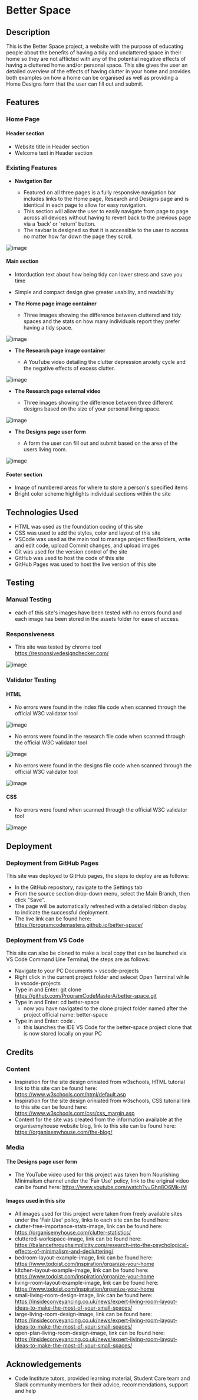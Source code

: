 # Better Space

## Description
This is the Better Space project, a website with the purpose of educating people about the benefits of having a tidy and unclattered space in their home so they are not afflicted with any of the potential negative effects of having a cluttered home and/or personal space. This site gives the user an detailed overview of the effects of having clutter in your home and provides both examples on how a home can be organised as well as providing a Home Designs form that the user can fill out and submit.

## Features

### Home Page
#### Header section
- Website title in Header section
- Welcome text in Header section

### Existing Features

- __Navigation Bar__

  - Featured on all three pages is a fully responsive navigation bar includes links to the Home page, Research and Designs page and is identical in each page to allow for easy navigation.
  - This section will allow the user to easily navigate from page to page across all devices without having to revert back to the previous page via a ‘back’ or 'return' button.
  - The navbar is designed so that it is accessible to the user to access no matter how far down the page they scroll.

![image](https://github.com/user-attachments/assets/ebe2fc71-a909-4c36-802d-e51119b724d1)

#### Main section
- Intorduction text about how being tidy can lower stress and save you time
- Simple and compact design give greater usability, and readability

- __The Home page image container__

  - Three images showing the difference between cluttered and tidy spaces and the stats on how many individuals report they prefer having a tidy space. 
 
![image](https://github.com/user-attachments/assets/9e48f1b1-4e13-47d6-b699-9a70d20454e3)

- __The Research page image container__

  - A YouTube video detailing the clutter depression anxiety cycle and the negative effects of excess clutter.
 
![image](https://github.com/user-attachments/assets/79c49738-d94c-4d16-880b-842815b48e78)
 
- __The Research page external video__

  - Three images showing the difference between three different designs based on the size of your personal living space.
 
![image](https://github.com/user-attachments/assets/eec4b9d2-eee5-49a3-88b8-f2c830dba7bf)

- __The Designs page user form__

  - A form the user can fill out and submit based on the area of the users living room.
 
![image](https://github.com/user-attachments/assets/d04a8b62-39d5-40b0-b40f-cce61e8cea30)

#### Footer section
- Image of numbered areas for where to store a person's specified items
- Bright color scheme highlights individual sections within the site

## Technologies Used
- HTML was used as the foundation coding of this site
- CSS was used to add the styles, color and layout of this site
- VSCode was used as the main tool to manage project files/folders, write and edit code, upload Commit changes, and upload images
- Git was used for the version control of the site
- GitHub was used to host the code of this site
- GitHub Pages was used to host the live version of this site

## Testing
### Manual Testing
- each of this site's images have been tested with no errors found and each image has been stored in the assets folder for ease of access.

### Responsiveness
- This site was tested by chrome tool https://responsivedesignchecker.com/

![image](https://github.com/user-attachments/assets/048809de-10f9-462f-a99f-256de7fa9f7b)

### Validator Testing
#### HTML
- No errors were found in the index file code when scanned through the official W3C validator tool

![image](https://github.com/user-attachments/assets/8ef2899e-50ff-4d4d-828b-020fe0182110)

- No errors were found in the research file code when scanned through the official W3C validator tool

![image](https://github.com/user-attachments/assets/f69f48df-7c0f-4426-a510-bcb2fe8518b5)

- No errors were found in the designs file code when scanned through the official W3C validator tool

![image](https://github.com/user-attachments/assets/6347e640-5e45-4b10-8fcd-296c7def0d4b)

#### CSS
- No errors were found when scanned through the official W3C validator tool

![image](https://github.com/user-attachments/assets/330ba6ad-9a57-41d8-9066-da3a2c7c71d2)

## Deployment
### Deployment from GitHub Pages
This site was deployed to GitHub pages, the steps to deploy are as follows:
- In the GitHub repository, navigate to the Settings tab
- From the source section drop-down menu, select the Main Branch, then click "Save".
- The page will be automatically refreshed with a detailed ribbon display to indicate the successful deployment.
- The live link can be found here: https://programcodemastera.github.io/better-space/

### Deployment from VS Code
This site can also be cloned to make a local copy that can be launched via VS Code Command Line Terminal, the steps are as follows:
- Navigate to your PC Documents > vscode-projects
- Right click in the current project folder and selecet Open Terminal while in vscode-projects
- Type in and Enter: git clone https://github.com/ProgramCodeMasterA/better-space.git
- Type in and Enter: cd better-space
    - now you have navigated to the clone project folder named after the project official name: better-space
- Type in and Enter: code .
  - this launches the IDE VS Code for the better-space project clone that is now stored locally on your PC

## Credits
### Content
- Inspiration for the site design oriniated from w3schools, HTML tutorial link to this site can be found here: https://www.w3schools.com/html/default.asp
- Inspiration for the site design oriniated from w3schools, CSS tutorial link to this site can be found here: https://www.w3schools.com/css/css_margin.asp
- Content for the site was created from the information available at the organisemyhouse website blog, link to this site can be found here: https://organisemyhouse.com/the-blog/

### Media
#### The Designs page user form
- The YouTube video used for this project was taken from Nourishing Minimalism channel under the 'Fair Use' policy, link to the original video can be found here: https://www.youtube.com/watch?v=Ghq8O6Mk-iM

#### Images used in this site
- All images used for this project were taken from freely available sites under the 'Fair Use' policy, links to each site can be found here:
- clutter-free-importance-stats-image, link can be found here: https://organisemyhouse.com/clutter-statistics/
- cluttered-workspace-image, link can be found here: https://balancethroughsimplicity.com/research-into-the-psychological-effects-of-minimalism-and-decluttering/
- bedroom-layout-example-image, link can be found here: https://www.todoist.com/inspiration/organize-your-home
- kitchen-layout-example-image, link can be found here: https://www.todoist.com/inspiration/organize-your-home
- living-room-layout-example-image, link can be found here: https://www.todoist.com/inspiration/organize-your-home
- small-living-room-design-image, link can be found here: https://insideconveyancing.co.uk/news/expert-living-room-layout-ideas-to-make-the-most-of-your-small-spaces/
- large-living-room-design-image, link can be found here: https://insideconveyancing.co.uk/news/expert-living-room-layout-ideas-to-make-the-most-of-your-small-spaces/
- open-plan-living-room-design-image, link can be found here: https://insideconveyancing.co.uk/news/expert-living-room-layout-ideas-to-make-the-most-of-your-small-spaces/

## Acknowledgements
- Code Institute tutors, provided learning material, Student Care team and Slack community members for their advice, recommendations, support and help
